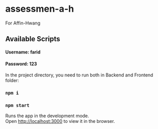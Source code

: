 # assessmen-a-h
For Affin-Hwang

## Available Scripts

#### Username: farid

#### Password: 123

In the project directory, you need to run both in Backend and Frontend folder:

### `npm i`

### `npm start`

Runs the app in the development mode.<br />
Open [http://localhost:3000](http://localhost:3000) to view it in the browser.
